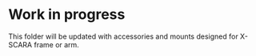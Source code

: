 Work in progress
===

This folder will be updated with accessories and mounts designed for X-SCARA frame or arm.